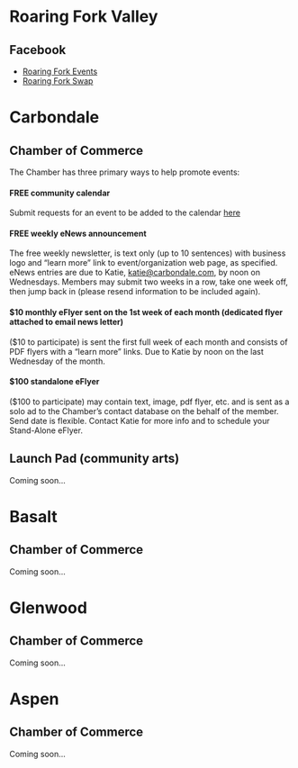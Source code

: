 
# Roaring Fork Valley
## Facebook
* [Roaring Fork Events](https://www.facebook.com/groups/RFVEvents/)
* [Roaring Fork Swap](https://www.facebook.com/groups/1765444757019581/)

####

# Carbondale

## Chamber of Commerce
The Chamber has three primary ways to help promote events:
#### FREE community calendar
Submit requests for an event to be added to the calendar [here](http://carbondalechamber.chambermaster.com/events/public-submission)
#### FREE weekly eNews announcement
The free weekly newsletter, is text only (up to 10 sentences) with business logo and “learn more” link to event/organization web page, as specified. eNews entries are due to Katie, katie@carbondale.com, by noon on Wednesdays. Members may submit two weeks in a row, take one week off, then jump back in (please resend information to be included again).

#### $10 monthly eFlyer sent on the 1st week of each month (dedicated flyer attached to email news letter)
($10 to participate) is sent the first full week of each month and consists of PDF flyers with a “learn more” links. Due to Katie by noon on the last Wednesday of the month.

#### $100 standalone eFlyer
($100 to participate) may contain text, image, pdf flyer, etc. and is sent as a solo ad to the Chamber’s contact database on the behalf of the member. Send date is flexible. Contact Katie for more info and to schedule your Stand-Alone eFlyer.

## Launch Pad (community arts)
Coming soon...

# Basalt
## Chamber of Commerce
Coming soon...

# Glenwood
## Chamber of Commerce
Coming soon...

# Aspen
## Chamber of Commerce
Coming soon...
